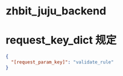 # zhbit_juju_backend

# request_key_dict 规定
```json
{
  "[request_param_key]": "validate_rule" 
}
```
